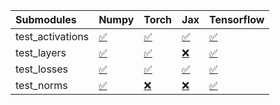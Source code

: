 | Submodules       | Numpy                                                                                                                           | Torch                                                                                                                           | Jax                                                                                                                             | Tensorflow                                                                                                                      |
|:-----------------|:--------------------------------------------------------------------------------------------------------------------------------|:--------------------------------------------------------------------------------------------------------------------------------|:--------------------------------------------------------------------------------------------------------------------------------|:--------------------------------------------------------------------------------------------------------------------------------|
| test_activations | <a href="https://github.com/unifyai/ivy/runs/7809487716?check_suite_focus=true" rel="noopener noreferrer" target="_blank">✅</a> | <a href="https://github.com/unifyai/ivy/runs/7809488209?check_suite_focus=true" rel="noopener noreferrer" target="_blank">✅</a> | <a href="https://github.com/unifyai/ivy/runs/7809488706?check_suite_focus=true" rel="noopener noreferrer" target="_blank">✅</a> | <a href="https://github.com/unifyai/ivy/runs/7809489218?check_suite_focus=true" rel="noopener noreferrer" target="_blank">✅</a> |
| test_layers      | <a href="https://github.com/unifyai/ivy/runs/7809487833?check_suite_focus=true" rel="noopener noreferrer" target="_blank">✅</a> | <a href="https://github.com/unifyai/ivy/runs/7809488341?check_suite_focus=true" rel="noopener noreferrer" target="_blank">✅</a> | <a href="https://github.com/unifyai/ivy/runs/7809488830?check_suite_focus=true" rel="noopener noreferrer" target="_blank">❌</a> | <a href="https://github.com/unifyai/ivy/runs/7809489320?check_suite_focus=true" rel="noopener noreferrer" target="_blank">✅</a> |
| test_losses      | <a href="https://github.com/unifyai/ivy/runs/7809487944?check_suite_focus=true" rel="noopener noreferrer" target="_blank">✅</a> | <a href="https://github.com/unifyai/ivy/runs/7809488464?check_suite_focus=true" rel="noopener noreferrer" target="_blank">✅</a> | <a href="https://github.com/unifyai/ivy/runs/7809488958?check_suite_focus=true" rel="noopener noreferrer" target="_blank">✅</a> | <a href="https://github.com/unifyai/ivy/runs/7809489450?check_suite_focus=true" rel="noopener noreferrer" target="_blank">✅</a> |
| test_norms       | <a href="https://github.com/unifyai/ivy/runs/7809488049?check_suite_focus=true" rel="noopener noreferrer" target="_blank">✅</a> | <a href="https://github.com/unifyai/ivy/runs/7809488595?check_suite_focus=true" rel="noopener noreferrer" target="_blank">❌</a> | <a href="https://github.com/unifyai/ivy/runs/7809489097?check_suite_focus=true" rel="noopener noreferrer" target="_blank">❌</a> | <a href="https://github.com/unifyai/ivy/runs/7809489550?check_suite_focus=true" rel="noopener noreferrer" target="_blank">✅</a> |